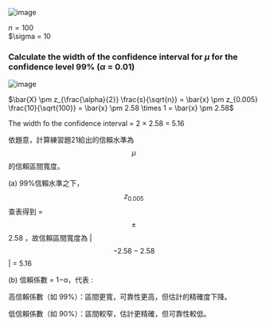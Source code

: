
![image](https://github.com/user-attachments/assets/d0ed64f4-1e23-4503-9dd1-480c8cbe57b5)

$n = 100$  
$\sigma = 10

### Calculate the width of the confidence interval for $\mu$ for the confidence level 99% ($\alpha$ = 0.01)

![image](https://github.com/user-attachments/assets/9a20152d-60b4-496e-909a-6542f5e69f2f)

$\bar{X} \pm z_{\frac{\alpha}{2}} \frac{s}{\sqrt{n}} = \bar{x} \pm z_{0.005} \frac{10}{\sqrt{100}} = \bar{x} \pm 2.58 \times 1 = \bar{x} \pm 2.58$

The width fo the confidence interval = 2 $\times$ 2.58 = 5.16

依題意，計算練習題21給出的信賴水準為 $$\mu$$ 的信賴區間寬度。

(a) 99%信賴水準之下， $$z_{0.005}$$ 查表得到 =  $$\pm$$ 2.58 ，故信賴區間寬度為 \| $$-2.58 - 2.58$$ \| = 5.16 

(b) 信賴係數 = 1−α，代表 : 

高信賴係數（如 99%）：區間更寬，可靠性更高，但估計的精確度下降。

低信賴係數（如 90%）：區間較窄，估計更精確，但可靠性較低。


